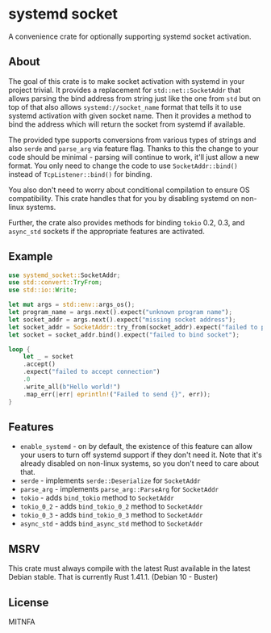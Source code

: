 # systemd socket

A convenience crate for optionally supporting systemd socket activation.

## About

The goal of this crate is to make socket activation with systemd in your project trivial.
It provides a replacement for `std::net::SocketAddr` that allows parsing the bind address from string just like the one from `std`
but on top of that also allows `systemd://socket_name` format that tells it to use systemd activation with given socket name.
Then it provides a method to bind the address which will return the socket from systemd if available.

The provided type supports conversions from various types of strings and also `serde` and `parse_arg` via feature flag.
Thanks to this the change to your code should be minimal - parsing will continue to work, it'll just allow a new format.
You only need to change the code to use `SocketAddr::bind()` instead of `TcpListener::bind()` for binding.

You also don't need to worry about conditional compilation to ensure OS compatibility.
This crate handles that for you by disabling systemd on non-linux systems.

Further, the crate also provides methods for binding `tokio` 0.2, 0.3, and `async_std` sockets if the appropriate features are
activated.

## Example

```rust
use systemd_socket::SocketAddr;
use std::convert::TryFrom;
use std::io::Write;

let mut args = std::env::args_os();
let program_name = args.next().expect("unknown program name");
let socket_addr = args.next().expect("missing socket address");
let socket_addr = SocketAddr::try_from(socket_addr).expect("failed to parse socket address");
let socket = socket_addr.bind().expect("failed to bind socket");

loop {
    let _ = socket
    .accept()
    .expect("failed to accept connection")
    .0
    .write_all(b"Hello world!")
    .map_err(|err| eprintln!("Failed to send {}", err));
}
```

## Features

* `enable_systemd` - on by default, the existence of this feature can allow your users to turn
  off systemd support if they don't need it. Note that it's already disabled on non-linux
  systems, so you don't need to care about that.
* `serde` - implements `serde::Deserialize` for `SocketAddr`
* `parse_arg` - implements `parse_arg::ParseArg` for `SocketAddr`
* `tokio` - adds `bind_tokio` method to `SocketAddr`
* `tokio_0_2` - adds `bind_tokio_0_2` method to `SocketAddr`
* `tokio_0_3` - adds `bind_tokio_0_3` method to `SocketAddr`
* `async_std` - adds `bind_async_std` method to `SocketAddr`

## MSRV

This crate must always compile with the latest Rust available in the latest Debian stable.
That is currently Rust 1.41.1. (Debian 10 - Buster)

## License

MITNFA
